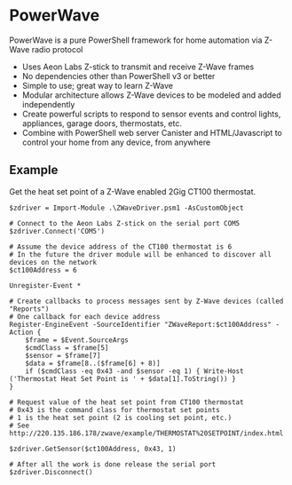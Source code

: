 PowerWave
=========

PowerWave is a pure PowerShell framework for home automation via Z-Wave radio protocol

* Uses Aeon Labs Z-stick to transmit and receive Z-Wave frames
* No dependencies other than PowerShell v3 or better
* Simple to use; great way to learn Z-Wave
* Modular architecture allows Z-Wave devices to be modeled and added independently
* Create powerful scripts to respond to sensor events and control lights, appliances, garage doors, thermostats, etc.
* Combine with PowerShell web server Canister and HTML/Javascript to control your home from any device, from anywhere

Example
-------
Get the heat set point of a Z-Wave enabled 2Gig CT100 thermostat.

    $zdriver = Import-Module .\ZWaveDriver.psm1 -AsCustomObject
    
    # Connect to the Aeon Labs Z-stick on the serial port COM5
    $zdriver.Connect('COM5')
    
    # Assume the device address of the CT100 thermostat is 6
    # In the future the driver module will be enhanced to discover all devices on the network
    $ct100Address = 6
    
    Unregister-Event *
    
    # Create callbacks to process messages sent by Z-Wave devices (called "Reports")
    # One callback for each device address
    Register-EngineEvent -SourceIdentifier "ZWaveReport:$ct100Address" -Action {
        $frame = $Event.SourceArgs
        $cmdClass = $frame[5]
        $sensor = $frame[7]
        $data = $frame[8..($frame[6] + 8)]
        if ($cmdClass -eq 0x43 -and $sensor -eq 1) { Write-Host ('Thermostat Heat Set Point is ' + $data[1].ToString()) }
    }
    
    # Request value of the heat set point from CT100 thermostat
    # 0x43 is the command class for thermostat set points
    # 1 is the heat set point (2 is cooling set point, etc.)
    # See http://220.135.186.178/zwave/example/THERMOSTAT%20SETPOINT/index.html
    
    $zdriver.GetSensor($ct100Address, 0x43, 1)
    
    # After all the work is done release the serial port
    $zdriver.Disconnect()
    
